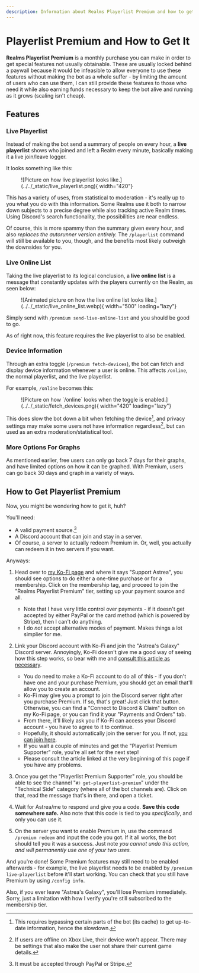 ```yaml
---
description: Information about Realms Playerlist Premium and how to get it.
---
```



# Playerlist Premium and How to Get It

**Realms Playerlist Premium** is a monthly purchase you can make in order to get special features not usually obtainable. These are usually locked behind a paywall because it would be infeasible to allow everyone to use these features without making the bot as a whole suffer - by limiting the amount of users who can use them, I can still provide these features to those who need it while also earning funds necessary to keep the bot alive and running as it grows (scaling isn't cheap).

## Features

### Live Playerlist

Instead of making the bot send a summary of people on every hour, a **live playerlist** shows who joined and left a Realm every minute, basically making it a live join/leave logger.

It looks something like this:

<figure markdown>
  ![Picture on how live playerlist looks like.](../../_static/live_playerlist.png){ width="420"}
</figure>

This has a variety of uses, from statistical to moderation - it's really up to you what you do with this information. Some Realms use it both to narrow down subjects to a precise degree while also tracking active Realm times. Using Discord's search functionality, the possibilities are near endless.

Of course, this is more spammy than the summary given every hour, and also *replaces the autorunner version entirely.* The `/playerlist` command will still be available to you, though, and the benefits most likely outweigh the downsides for you.

### Live Online List

Taking the live playerlist to its logical conclusion, a **live online list** is a message that constantly updates with the players currently on the Realm, as seen below:

<figure markdown>
  ![Animated picture on how the live online list looks like.](../../_static/live_online_list.webp){ width="500" loading="lazy"}
</figure>

Simply send with `/premium send-live-online-list` and you should be good to go.

As of right now, this feature requires the live playerlist to also be enabled.

### Device Information

Through an extra toggle (`/premium fetch-devices`), the bot can fetch and display device information whenever a user is online. This affects `/online`, the normal playerlist, and the live playerlist.

For example, `/online` becomes this:

<figure markdown>
  ![Picture on how `/online` looks when the toggle is enabled.](../../_static/fetch_devices.png){ width="420" loading="lazy"}
</figure>

This does slow the bot down a bit when fetching the device[^1], and privacy settings may make some users not have information regardless[^2], but can used as an extra moderation/statistical tool.

### More Options For Graphs

As mentioned earlier, free users can only go back 7 days for their graphs, and have limited options on how it can be graphed. With Premium, users can go back 30 days and graph in a variety of ways.

## How to Get Playerlist Premium

Now, you might be wondering how to get it, huh?

You'll need:
- A valid payment source.[^3]
- A Discord account that can join and stay in a server.
- Of course, a server to actually redeem Premium in. Or, well, you actually can redeem it in two servers if you want.

Anyways:

1. Head over to [my Ko-Fi page](https://ko-fi.com/astreatss) and where it says "Support Astrea", you should see options to do either a one-time purchase or for a membership. Click on the membership tag, and proceed to join the "Realms Playerlist Premium" tier, setting up your payment source and all.
    - Note that I have very little control over payments - if it doesn't get accepted by either PayPal or the card method (which is powered by Stripe), then I can't do anything.
    - I do *not* accept alternative modes of payment. Makes things a lot simplier for me.

2. Link your Discord account with Ko-Fi and join the "Astrea's Galaxy" Discord server. Annoyingly, Ko-Fi doesn't give me a good way of seeing how this step works, so bear with me and [consult this article as necessary](https://help.ko-fi.com/hc/en-us/articles/8664701197073-How-Do-I-Join-a-Creator-s-Discord-Server-).
    - You do need to make a Ko-Fi account to do all of this - if you don't have one and your purchase Premium, you should get an email that'll allow you to create an account.
    - Ko-Fi may give you a prompt to join the Discord server right after you purchase Premium. If so, that's great! Just click that button. Otherwise, you can find a "Connect to Discord & Claim" button on my Ko-Fi page, or you can find it your "Payments and Orders" tab.
    - From there, it'll likely ask you if Ko-Fi can access your Discord account - you have to agree to it to continue.
    - Hopefully, it should automatically join the server for you. If not, [you can join here](https://discord.gg/NSdetwGjpK).
    - If you wait a couple of minutes and get the "Playerlist Premium Supporter" role, you're all set for the next step!
    - Please consult the article linked at the very beginning of this page if you have any problems.

3. Once you get the "Playerlist Premium Supporter" role, you should be able to see the channel "`#〉get-playerlist-premium`" under the "Technical Side" category (where all of the bot channels are). Click on that, read the message that's in there, and open a ticket.

4. Wait for Astrea/me to respond and give you a code. **Save this code somewhere safe.** Also note that this code is tied to you *specifically*, and only you can use it.

5. On the server you want to enable Premium in, use the command `/premium redeem` and input the code you got. If it all works, the bot should tell you it was a success. Just note *you cannot undo this action, and will permanently use one of your two uses.*

And you're done! Some Premium features may still need to be enabled afterwards - for example, the live playerlist needs to be enabled by `/premium live-playerlist` before it'll start working. You can check that you still have Premium by using `/config info`.

Also, if you ever leave "Astrea's Galaxy", you'll lose Premium immediately. Sorry, just a limitation with how I verify you're still subscribed to the membership tier.

[^1]: This requires bypassing certain parts of the bot (its cache) to get up-to-date information, hence the slowdown.
[^2]: If users are offline on Xbox Live, their device won't appear. There may be settings that also make the user not share their current game details.
[^3]: It must be accepted through PayPal or Stripe.